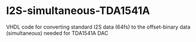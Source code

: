 # I2S-simultaneous-TDA1541A
VHDL code for converting standard I2S data (64fs) to the offset-binary data (simultaneous) needed for TDA1541A DAC
